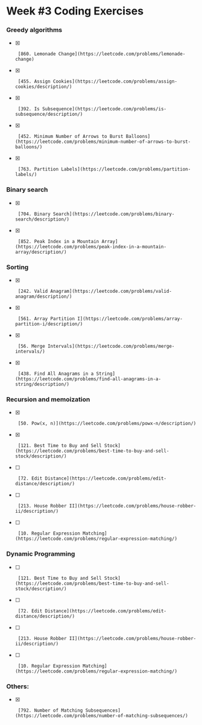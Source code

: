# Week #3 Coding Exercises

### Greedy algorithms
- [x]      [860. Lemonade Change](https://leetcode.com/problems/lemonade-change)
- [x]      [455. Assign Cookies](https://leetcode.com/problems/assign-cookies/description/)
- [x]      [392. Is Subsequence](https://leetcode.com/problems/is-subsequence/description/)
- [x]      [452. Minimum Number of Arrows to Burst Balloons](https://leetcode.com/problems/minimum-number-of-arrows-to-burst-balloons/)
- [x]      [763. Partition Labels](https://leetcode.com/problems/partition-labels/)


### Binary search
- [x]      [704. Binary Search](https://leetcode.com/problems/binary-search/description/)      
- [x]      [852. Peak Index in a Mountain Array](https://leetcode.com/problems/peak-index-in-a-mountain-array/description/)      


### Sorting
- [x]      [242. Valid Anagram](https://leetcode.com/problems/valid-anagram/description/)
- [x]      [561. Array Partition I](https://leetcode.com/problems/array-partition-i/description/)
- [x]      [56. Merge Intervals](https://leetcode.com/problems/merge-intervals/)
- [x]      [438. Find All Anagrams in a String](https://leetcode.com/problems/find-all-anagrams-in-a-string/description/)


### Recursion and memoization
- [x]      [50. Pow(x, n)](https://leetcode.com/problems/powx-n/description/)
- [x]      [121. Best Time to Buy and Sell Stock](https://leetcode.com/problems/best-time-to-buy-and-sell-stock/description/)
- [ ]      [72. Edit Distance](https://leetcode.com/problems/edit-distance/description/)
- [ ]      [213. House Robber II](https://leetcode.com/problems/house-robber-ii/description/)
- [ ]      [10. Regular Expression Matching](https://leetcode.com/problems/regular-expression-matching/)


### Dynamic Programming
- [ ]      [121. Best Time to Buy and Sell Stock](https://leetcode.com/problems/best-time-to-buy-and-sell-stock/description/)
- [ ]      [72. Edit Distance](https://leetcode.com/problems/edit-distance/description/)
- [ ]      [213. House Robber II](https://leetcode.com/problems/house-robber-ii/description/)
- [ ]      [10. Regular Expression Matching](https://leetcode.com/problems/regular-expression-matching/)


### Others:
- [x]      [792. Number of Matching Subsequences](https://leetcode.com/problems/number-of-matching-subsequences/)